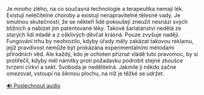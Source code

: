 
Je mnoho zlého, na co současná technologie a terapeutika nemají lék. Existují neléčitelné choroby a existují nenapravitelné tělesné vady. Je smutnou skutečností, že se někteří lidé pokoušejí zneužít nesnází svých bližních a nabízet jim patentované léky. Takové šarlatánství nedělá ze starých lidí mladé a z ošklivých děvčat krásná. Pouze zvyšuje naději. Fungování trhu by neohrozilo, kdyby úřady měly zakázat takovou reklamu, jejíž pravdivost nemůže být prokázána experimentálními metodami přírodních věd. Ale každý, kdo je ochoten přiznat vládě tuto pravomoc, by si protiřečil, kdyby měl námitky proti požadavku podrobit stejné zkoušce tvrzení církví a sekt. Svoboda je nedělitelná. Jakmile ji někdo začne omezovat, vstoupí na šikmou plochu, na níž je těžké se udržet.

[🔊 Poslechnout audio](/data/7-paragraphs/audio/chapter_62/para_009-Je-mnoho-zlho-na-co-souasn-technologie-a-terap.mp3)
